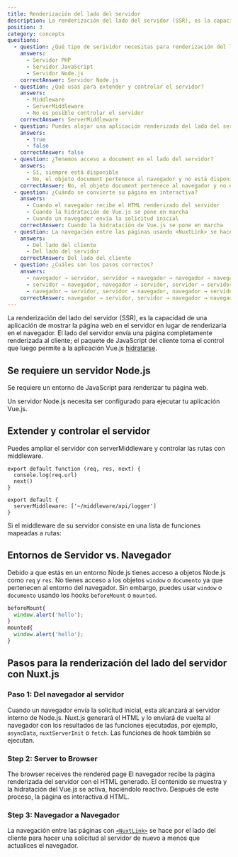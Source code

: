 ```yaml
---
title: Renderización del lado del servidor
description: La renderización del lado del servidor (SSR), es la capacidad de una aplicación de mostrar la página web en el servidor en lugar de renderizarla en el navegador.
position: 3
category: concepts
questions:
  - question: ¿Qué tipo de serividor necesitas para renderización del lado del servidor?
    answers:
      - Servidor PHP
      - Servidor JavaScript
      - Servidor Node.js
    correctAnswer: Servidor Node.js
  - question: ¿Qué usas para extender y controlar el servidor?
    answers:
      - Middleware
      - ServerMiddleware
      - No es posible controlar el servidor
    correctAnswer: ServerMiddleware
  - question: Puedes alojar una aplicación renderizada del lado del servidor en un proveedor de alojamiento sin servidor
    answers:
      - true
      - false
    correctAnswer: false
  - question: ¿Tenemos acceso a document en el lado del servidor?
    answers:
      - Sí, siempre está disponible
      - No, el objeto document pertenece al navegador y no está disponible en el servidor
    correctAnswer: No, el objeto document pertenece al navegador y no está disponible en el servidor
  - question: ¿Cuándo se convierte su página en interactiva?
    answers:
      - Cuando el navegador recibe el HTML renderizado del servidor
      - Cuando la hidratación de Vue.js se pone en marcha
      - Cuando un navegador envía la solicitud inicial
    correctAnswer: Cuando la hidratación de Vue.js se pone en marcha
  - question: La navegación entre las páginas usando <NuxtLink> se hace
    answers:
      - Del lado del cliente
      - Del lado del servidor
    correctAnswer: Del lado del cliente
  - question: ¿Cuáles son los pasos correctos?
    answers:
      - navegador → servidor, servidor → navegador → navegador → navegador
      - servidor → navegador, navegador → servidor, servidor → servidor
      - navegador → servidor, servidor → navegador, navegador → servidor
    correctAnswer: navegador → servidor, servidor → navegador → navegador → navegador
---
```


La renderización del lado del servidor (SSR), es la capacidad de una aplicación de mostrar la página web en el servidor en lugar de renderizarla en el navegador. El lado del servidor envía una página completamente renderizada al cliente; el paquete de JavaScript del cliente toma el control que luego permite a la aplicación Vue.js [hidratarse](https://ssr.vuejs.org/guide/hydration.html).

## Se requiere un servidor Node.js

Se requiere un entorno de JavaScript para renderizar tu página web.

Un servidor Node.js necesita ser configurado para ejecutar tu aplicación Vue.js.

## Extender y controlar el servidor

Puedes ampliar el servidor con serverMiddleware y controlar las rutas con middleware.

```js{}[middleware/api/logger.js]
export default function (req, res, next) {
  console.log(req.url)
  next()
}
```

```js{}[nuxt.config.js]
export default {
  serverMiddleware: ['~/middleware/api/logger']
}
```

Si el middleware de su servidor consiste en una lista de funciones mapeadas a rutas:

## Entornos de Servidor vs. Navegador

Debido a que estás en un entorno Node.js tienes acceso a objetos Node.js como `req` y `res`. No tienes acceso a los objetos `window` o `documento` ya que pertenecen al entorno del navegador. Sin embargo, puedes usar `window` o `documento` usando los hooks `beforeMount` o `mounted`.
```js
beforeMount{
  window.alert('hello');
}
mounted{
  window.alert('hello');
}
```

## Pasos para la renderización del lado del servidor con Nuxt.js

### Paso 1: Del navegador al servidor

Cuando un navegador envía la solicitud inicial, esta alcanzará al servidor interno de Node.js. Nuxt.js generará el HTML y lo enviará de vuelta al navegador con los resultados de las funciones ejecutadas, por ejemplo, `asyncData`, `nuxtServerInit` o `fetch`. Las funciones de hook también se ejecutan.
### Step 2: Server to Browser

The browser receives the rendered page El navegador recibe la página renderizada del servidor con el HTML generado. El contenido se muestra y la hidratación del Vue.js se activa, haciéndolo reactivo. Después de este proceso, la página es interactiva.d HTML.

### Step 3: Navegador a Navegador

La navegación entre las páginas con [`<NuxtLink>`](/guides/features/nuxt-components#the-nuxtlink-component) se hace por el lado del cliente para hacer una solicitud al servidor de nuevo a menos que actualices el navegador.
<quiz :questions="questions"></quiz>
